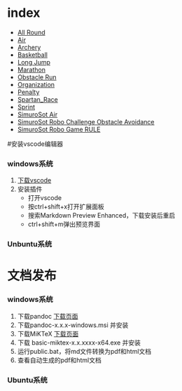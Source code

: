 # index
+ [All Round](https://github.com/cao-yan/rules/blob/master/allround/bhg.md)
+ [Air](https://github.com/cao-yan/rules/blob/master/Air/FIRA_Air_Laws_of_the_Game.md)
+ [Archery](https://github.com/cao-yan/rules/blob/master/Archery/Archery.md)
+ [Basketball](https://github.com/cao-yan/rules/blob/master/basketball/ahg.md)
+ [Long Jump](https://github.com/cao-yan/rules/blob/master/Long%20Jump/Long%20Jump.md)
+ [Marathon](https://github.com/cao-yan/rules/blob/master/marathon/Marathon%20-%20HuroCup%20Laws%20of%20the%20Game.md)
+ [Obstacle Run](https://github.com/cao-yan/rules/blob/master/obstacle%20run/obstacle%20run.md)
+ [Organization](https://github.com/cao-yan/rules/blob/master/Organization/Organization.md)
+ [Penalty](https://github.com/cao-yan/rules/blob/master/penalty/penalty.md)  
+ [Spartan_Race](https://github.com/cao-yan/rules/blob/master/Spartan_Race/Spartan%20Race%20-%20HuroCup%20Laws%20of%20the%20Game.md)
+ [Sprint](https://github.com/cao-yan/rules/blob/master/sprint/sprint.md)
+ [SimuroSot Air](https://github.com/cao-yan/rules/blob/master/SimuroSot/SimuroSot_Air.md)
+ [SimuroSot Robo Challenge Obstacle Avoidance](https://github.com/cao-yan/rules/blob/master/SimuroSot/SimuroSot_Robo_Challenge_Obstacle_Avoidance.md)
+ [SimuroSot Robo Game RULE](https://github.com/cao-yan/rules/blob/master/SimuroSot/SimuroSot_Robo_Game_RULE.md)

#安装vscode编辑器
### windows系统
1. [下载vscode](https://code.visualstudio.com/)
1. 安装插件
    * 打开vscode
    * 按ctrl+shift+x打开扩展面板
    * 搜索Markdown Preview Enhanced，下载安装后重启
    * ctrl+shift+m弹出预览界面
### Unbuntu系统

# 文档发布
### windows系统
1. 下载pandoc [下载页面](https://github.com/jgm/pandoc/releases/latest)
1. 下载pandoc-x.x.x-windows.msi 并安装
1. 下载MiKTeX [下载页面](https://miktex.org/download#win)
1. 下载 basic-miktex-x.x.xxxx-x64.exe 并安装
1. 运行public.bat，将md文件转换为pdf和html文档
1. 查看自动生成的pdf和html文档
### Ubuntu系统
